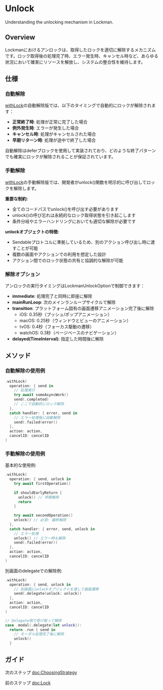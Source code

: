 # Unlock

Understanding the unlocking mechanism in Lockman.

## Overview

Lockmanにおけるアンロックは、取得したロックを適切に解除するメカニズムです。ロック取得後の処理完了時、エラー発生時、キャンセル時など、あらゆる状況において確実にリソースを解放し、システムの整合性を維持します。

## 仕様

### 自動解除

[withLock](<doc:Lock>)の自動解除版では、以下のタイミングで自動的にロックが解除されます：

- **正常終了時**: 処理が正常に完了した場合
- **例外発生時**: エラーが発生した場合
- **キャンセル時**: 処理がキャンセルされた場合
- **早期リターン時**: 処理が途中で終了した場合

自動解除はdeferブロックを使用して実装されており、どのような終了パターンでも確実にロックが解除されることが保証されています。

### 手動解除

[withLock](<doc:Lock>)の手動解除版では、開発者がunlock()関数を明示的に呼び出してロックを解除します。

**重要な制約:**
- 全てのコードパスでunlock()を呼び出す必要があります
- unlock()の呼び忘れは永続的なロック取得状態を引き起こします
- 条件分岐やエラーハンドリングにおいても適切な解除が必要です

**unlockオブジェクトの特徴:**
- Sendableプロトコルに準拠しているため、別のアクション呼び出し時に渡すことが可能
- 複数の画面やアクションでの利用を想定した設計
- アクション間でのロック状態の共有と協調的な解除が可能

### 解除オプション

アンロックの実行タイミングはLockmanUnlockOptionで制御できます：

- **immediate**: 処理完了と同時に即座に解除
- **mainRunLoop**: 次のメインランループサイクルで解除
- **transition**: プラットフォーム固有の画面遷移アニメーション完了後に解除
  - iOS: 0.35秒（プッシュ/ポップアニメーション）
  - macOS: 0.25秒（ウィンドウとビューのアニメーション）
  - tvOS: 0.4秒（フォーカス駆動の遷移）
  - watchOS: 0.3秒（ページベースのナビゲーション）
- **delayed(TimeInterval)**: 指定した時間後に解除

## メソッド

### 自動解除の使用例

```swift
.withLock(
  operation: { send in
    // 処理実行
    try await someAsyncWork()
    send(.completed)
    // ここで自動的にロック解除
  },
  catch handler: { error, send in
    // エラー処理後に自動解除
    send(.failed(error))
  },
  action: action,
  cancelID: cancelID
)
```

### 手動解除の使用例

基本的な使用例:

```swift
.withLock(
  operation: { send, unlock in
    try await firstOperation()
    
    if shouldEarlyReturn {
      unlock() // 早期解除
      return
    }
    
    try await secondOperation()
    unlock() // 必須: 最終解除
  },
  catch handler: { error, send, unlock in
    // エラー処理
    unlock() // エラー時も解除
    send(.failed(error))
  },
  action: action,
  cancelID: cancelID
)
```

別画面のdelegateでの解除例:

```swift
.withLock(
  operation: { send, unlock in
    // 別画面にunlockオブジェクトを渡して画面遷移
    send(.delegate(unlock: unlock))
  },
  action: action,
  cancelID: cancelID
)

// Delegate側で受け取って解除
case .modal(.delegate(let unlock)):
  return .run { send in
    // モーダル処理完了後に解除
    unlock()
  }
```

## ガイド

次のステップ <doc:ChoosingStrategy>

前のステップ <doc:Lock>
